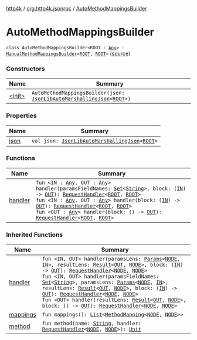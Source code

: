 [http4k](../../index.md) / [org.http4k.jsonrpc](../index.md) / [AutoMethodMappingsBuilder](./index.md)

# AutoMethodMappingsBuilder

`class AutoMethodMappingsBuilder<ROOT : `[`Any`](https://kotlinlang.org/api/latest/jvm/stdlib/kotlin/-any/index.html)`> : `[`ManualMethodMappingsBuilder`](../-manual-method-mappings-builder/index.md)`<`[`ROOT`](index.md#ROOT)`, `[`ROOT`](index.md#ROOT)`>` [(source)](https://github.com/http4k/http4k/blob/master/http4k-jsonrpc/src/main/kotlin/org/http4k/jsonrpc/AutoMethodMappingsBuilder.kt#L5)

### Constructors

| Name | Summary |
|---|---|
| [&lt;init&gt;](-init-.md) | `AutoMethodMappingsBuilder(json: `[`JsonLibAutoMarshallingJson`](../../org.http4k.format/-json-lib-auto-marshalling-json/index.md)`<`[`ROOT`](index.md#ROOT)`>)` |

### Properties

| Name | Summary |
|---|---|
| [json](json.md) | `val json: `[`JsonLibAutoMarshallingJson`](../../org.http4k.format/-json-lib-auto-marshalling-json/index.md)`<`[`ROOT`](index.md#ROOT)`>` |

### Functions

| Name | Summary |
|---|---|
| [handler](handler.md) | `fun <IN : `[`Any`](https://kotlinlang.org/api/latest/jvm/stdlib/kotlin/-any/index.html)`, OUT : `[`Any`](https://kotlinlang.org/api/latest/jvm/stdlib/kotlin/-any/index.html)`> handler(paramsFieldNames: `[`Set`](https://kotlinlang.org/api/latest/jvm/stdlib/kotlin.collections/-set/index.html)`<`[`String`](https://kotlinlang.org/api/latest/jvm/stdlib/kotlin/-string/index.html)`>, block: (`[`IN`](handler.md#IN)`) -> `[`OUT`](handler.md#OUT)`): `[`RequestHandler`](../-request-handler.md)`<`[`ROOT`](index.md#ROOT)`, `[`ROOT`](index.md#ROOT)`>`<br>`fun <IN : `[`Any`](https://kotlinlang.org/api/latest/jvm/stdlib/kotlin/-any/index.html)`, OUT : `[`Any`](https://kotlinlang.org/api/latest/jvm/stdlib/kotlin/-any/index.html)`> handler(block: (`[`IN`](handler.md#IN)`) -> `[`OUT`](handler.md#OUT)`): `[`RequestHandler`](../-request-handler.md)`<`[`ROOT`](index.md#ROOT)`, `[`ROOT`](index.md#ROOT)`>`<br>`fun <OUT : `[`Any`](https://kotlinlang.org/api/latest/jvm/stdlib/kotlin/-any/index.html)`> handler(block: () -> `[`OUT`](handler.md#OUT)`): `[`RequestHandler`](../-request-handler.md)`<`[`ROOT`](index.md#ROOT)`, `[`ROOT`](index.md#ROOT)`>` |

### Inherited Functions

| Name | Summary |
|---|---|
| [handler](../-manual-method-mappings-builder/handler.md) | `fun <IN, OUT> handler(paramsLens: `[`Params`](../-params/index.md)`<`[`NODE`](../-manual-method-mappings-builder/index.md#NODE)`, `[`IN`](../-manual-method-mappings-builder/handler.md#IN)`>, resultLens: `[`Result`](../-result/index.md)`<`[`OUT`](../-manual-method-mappings-builder/handler.md#OUT)`, `[`NODE`](../-manual-method-mappings-builder/index.md#NODE)`>, block: (`[`IN`](../-manual-method-mappings-builder/handler.md#IN)`) -> `[`OUT`](../-manual-method-mappings-builder/handler.md#OUT)`): `[`RequestHandler`](../-request-handler.md)`<`[`NODE`](../-manual-method-mappings-builder/index.md#NODE)`, `[`NODE`](../-manual-method-mappings-builder/index.md#NODE)`>`<br>`fun <IN, OUT> handler(paramsFieldNames: `[`Set`](https://kotlinlang.org/api/latest/jvm/stdlib/kotlin.collections/-set/index.html)`<`[`String`](https://kotlinlang.org/api/latest/jvm/stdlib/kotlin/-string/index.html)`>, paramsLens: `[`Params`](../-params/index.md)`<`[`NODE`](../-manual-method-mappings-builder/index.md#NODE)`, `[`IN`](../-manual-method-mappings-builder/handler.md#IN)`>, resultLens: `[`Result`](../-result/index.md)`<`[`OUT`](../-manual-method-mappings-builder/handler.md#OUT)`, `[`NODE`](../-manual-method-mappings-builder/index.md#NODE)`>, block: (`[`IN`](../-manual-method-mappings-builder/handler.md#IN)`) -> `[`OUT`](../-manual-method-mappings-builder/handler.md#OUT)`): `[`RequestHandler`](../-request-handler.md)`<`[`NODE`](../-manual-method-mappings-builder/index.md#NODE)`, `[`NODE`](../-manual-method-mappings-builder/index.md#NODE)`>`<br>`fun <OUT> handler(resultLens: `[`Result`](../-result/index.md)`<`[`OUT`](../-manual-method-mappings-builder/handler.md#OUT)`, `[`NODE`](../-manual-method-mappings-builder/index.md#NODE)`>, block: () -> `[`OUT`](../-manual-method-mappings-builder/handler.md#OUT)`): `[`RequestHandler`](../-request-handler.md)`<`[`NODE`](../-manual-method-mappings-builder/index.md#NODE)`, `[`NODE`](../-manual-method-mappings-builder/index.md#NODE)`>` |
| [mappings](../-manual-method-mappings-builder/mappings.md) | `fun mappings(): `[`List`](https://kotlinlang.org/api/latest/jvm/stdlib/kotlin.collections/-list/index.html)`<`[`MethodMapping`](../-method-mapping/index.md)`<`[`NODE`](../-manual-method-mappings-builder/index.md#NODE)`, `[`NODE`](../-manual-method-mappings-builder/index.md#NODE)`>>` |
| [method](../-manual-method-mappings-builder/method.md) | `fun method(name: `[`String`](https://kotlinlang.org/api/latest/jvm/stdlib/kotlin/-string/index.html)`, handler: `[`RequestHandler`](../-request-handler.md)`<`[`NODE`](../-manual-method-mappings-builder/index.md#NODE)`, `[`NODE`](../-manual-method-mappings-builder/index.md#NODE)`>): `[`Unit`](https://kotlinlang.org/api/latest/jvm/stdlib/kotlin/-unit/index.html) |
